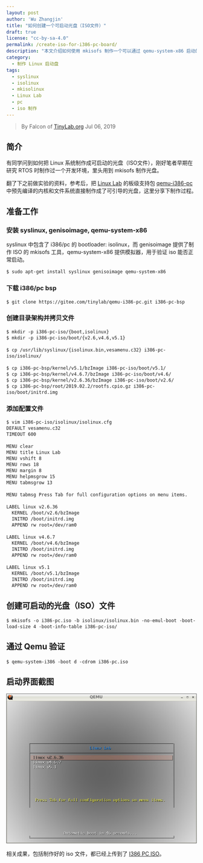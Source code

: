```yaml
---
layout: post
author: 'Wu Zhangjin'
title: "如何创建一个可启动光盘（ISO文件）"
draft: true
license: "cc-by-sa-4.0"
permalink: /create-iso-for-i386-pc-board/
description: "本文介绍如何使用 mkisofs 制作一个可以通过 qemu-system-x86 启动的光盘，用于启动的 Linux 内核和文件系统源自 Linux Lab 的板级支持包 qemu-i386-pc。"
category:
  - 制作 Linux 启动盘
tags:
  - syslinux
  - isolinux
  - mkisolinux
  - Linux Lab
  - pc
  - iso 制作
---
```


> By Falcon of [TinyLab.org][1]
> Jul 06, 2019

## 简介

有同学问到如何把 Linux 系统制作成可启动的光盘（ISO文件），刚好笔者早期在研究 RTOS 时制作过一个开发环境，里头用到 mkisofs 制作光盘。

翻了下之前做实验的资料，参考后，把 [Linux Lab](/linux-lab) 的板级支持包 [qemu-i386-pc](https://gitee.com/tinylab/qemu-i386-pc) 中预先编译的内核和文件系统直接制作成了可引导的光盘，这里分享下制作过程。

## 准备工作

### 安装 syslinux, genisoimage, qemu-system-x86

  syslinux 中包含了 i386/pc 的 bootloader: isolinux，而 genisoimage 提供了制作 ISO 的 mkisofs 工具，qemu-system-x86 提供模拟器，用于验证 iso 能否正常启动。

    $ sudo apt-get install syslinux genisoimage qemu-system-x86

### 下载 i386/pc bsp

    $ git clone https://gitee.com/tinylab/qemu-i386-pc.git i386-pc-bsp

### 创建目录架构并拷贝文件

    $ mkdir -p i386-pc-iso/{boot,isolinux}
    $ mkdir -p i386-pc-iso/boot/{v2.6,v4.6,v5.1}

    $ cp /usr/lib/syslinux/{isolinux.bin,vesamenu.c32} i386-pc-iso/isolinux/

    $ cp i386-pc-bsp/kernel/v5.1/bzImage i386-pc-iso/boot/v5.1/
    $ cp i386-pc-bsp/kernel/v4.6.7/bzImage i386-pc-iso/boot/v4.6/
    $ cp i386-pc-bsp/kernel/v2.6.36/bzImage i386-pc-iso/boot/v2.6/
    $ cp i386-pc-bsp/root/2019.02.2/rootfs.cpio.gz i386-pc-iso/boot/initrd.img

### 添加配置文件

    $ vim i386-pc-iso/isolinux/isolinux.cfg
    DEFAULT vesamenu.c32
    TIMEOUT 600

    MENU clear
    MENU title Linux Lab
    MENU vshift 8
    MENU rows 18
    MENU margin 8
    MENU helpmsgrow 15
    MENU tabmsgrow 13

    MENU tabmsg Press Tab for full configuration options on menu items.

    LABEL linux v2.6.36
      KERNEL /boot/v2.6/bzImage
      INITRD /boot/initrd.img
      APPEND rw root=/dev/ram0

    LABEL linux v4.6.7
      KERNEL /boot/v4.6/bzImage
      INITRD /boot/initrd.img
      APPEND rw root=/dev/ram0

    LABEL linux v5.1
      KERNEL /boot/v5.1/bzImage
      INITRD /boot/initrd.img
      APPEND rw root=/dev/ram0

## 创建可启动的光盘（ISO）文件

    $ mkisofs -o i386-pc.iso -b isolinux/isolinux.bin -no-emul-boot -boot-load-size 4 -boot-info-table i386-pc-iso/

## 通过 Qemu 验证

    $ qemu-system-i386 -boot d -cdrom i386-pc.iso

## 启动界面截图

![i386 pc boot menu](/wp-content/uploads/2019/07/i386-pc-iso-boot-screenshot.jpg)

相关成果，包括制作好的 iso 文件，都已经上传到了 [I386 PC ISO](https://gitee.com/tinylab/i386-pc-iso.git)。

[1]: http://tinylab.org
